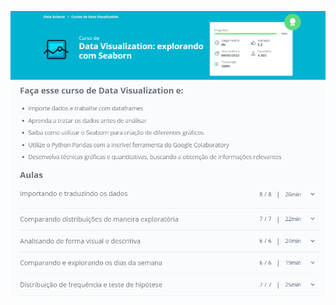 ![](https://raw.githubusercontent.com/guinatel/Alura-Python-for-Data-Science/main/Course%206%20-%20Data%20Visualization%20(Seaborn)/IMG/img%201.png)
![](https://raw.githubusercontent.com/guinatel/Alura-Python-for-Data-Science/main/Course%206%20-%20Data%20Visualization%20(Seaborn)/IMG/img%203.png)